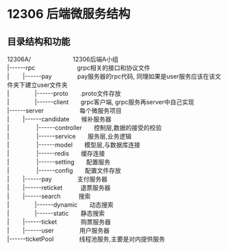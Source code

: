 # 12306 后端微服务结构

## 目录结构和功能

12306A/&emsp;&emsp;&emsp;&emsp;&emsp;&emsp;&emsp;12306后端A小组</br>
|------rpc&emsp;&emsp;&emsp;&emsp;&emsp;&emsp;&emsp;grpc相关的接口和协议文件</br>
|&emsp;&emsp; |------pay&emsp;&emsp; &emsp;&emsp;pay服务器的rpc代码, 同理如果是user服务应该在该文件夹下建立user文件夹</br>
|&emsp;&emsp;&emsp;&emsp; |------proto&emsp;&emsp;.proto文件存放</br>
|&emsp;&emsp;&emsp;&emsp; |------client&emsp;&emsp;grpc客户端, grpc服务再server中自己实现</br>
|------server&emsp;&emsp;&emsp;&emsp;&emsp;&emsp;每个微服务项目</br>
|&emsp;&emsp; |------candidate&emsp;&emsp;候补服务器</br>
|&emsp;&emsp; &emsp;&emsp; |------controller&emsp;&emsp;控制层,数据的接受的校验</br>
|&emsp;&emsp; &emsp;&emsp; |------service&emsp;&emsp;服务层,业务逻辑</br>
|&emsp;&emsp; &emsp;&emsp; |------model&emsp;&emsp;模型层,与数据库连接</br>
|&emsp;&emsp; &emsp;&emsp; |------redis&emsp;&emsp;缓存连接</br>
|&emsp;&emsp; &emsp;&emsp; |------setting&emsp;&emsp;配置服务</br>
|&emsp;&emsp; &emsp;&emsp; |------config&emsp;&emsp;配置文件存放</br>
|&emsp;&emsp; |------pay&emsp;&emsp;&emsp;&emsp; 支付服务器</br>
|&emsp;&emsp; |------reticket&emsp;&emsp;&emsp;退票服务器</br>
|&emsp;&emsp; |------search&emsp;&emsp;&emsp;搜索</br>
|&emsp;&emsp;&emsp;&emsp; |------dynamic&emsp;&emsp;动态搜索</br>
|&emsp;&emsp;&emsp;&emsp; |------static&emsp;&emsp;静态搜索</br>
|&emsp;&emsp; |------ticket&emsp;&emsp;&emsp;&emsp;购票服务器</br>
|&emsp;&emsp; |------user&emsp;&emsp;&emsp;&emsp; 用户服务器</br>
|------ticketPool&emsp;&emsp;&emsp;&emsp; 线程池服务,主要是对内提供服务</br>
